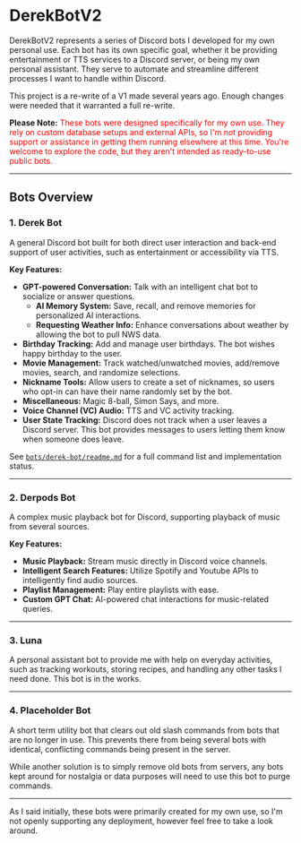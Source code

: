 # DerekBotV2

DerekBotV2 represents a series of Discord bots I developed for my own personal use. Each bot has its own specific goal, whether it be providing entertainment or TTS services to a Discord server, or being my own personal assistant. They serve to automate and streamline different processes I want to handle within Discord. 

This project is a re-write of a V1 made several years ago. Enough changes were needed that it warranted a full re-write.

**Please Note:** 
<span style="color: red;">These bots were designed specifically for my own use. They rely on custom database setups and external APIs, so I'm not providing support or assistance in getting them running elsewhere at this time. You're welcome to explore the code, but they aren't intended as ready-to-use public bots.</span>


---

## Bots Overview

### 1. **Derek Bot**
A general Discord bot built for both direct user interaction and back-end support of user activities, such as entertainment or accessibility via TTS.

**Key Features:**
- **GPT-powered Conversation:** Talk with an intelligent chat bot to socialize or answer questions.
    - **AI Memory System:** Save, recall, and remove memories for personalized AI interactions.
    - **Requesting Weather Info:** Enhance conversations about weather by allowing the bot to pull NWS data.
- **Birthday Tracking:** Add and manage user birthdays. The bot wishes happy birthday to the user.
- **Movie Management:** Track watched/unwatched movies, add/remove movies, search, and randomize selections.
- **Nickname Tools:** Allow users to create a set of nicknames, so users who opt-in can have their name randomly set by the bot.
- **Miscellaneous:** Magic 8-ball, Simon Says, and more.
- **Voice Channel (VC) Audio:** TTS and VC activity tracking.
- **User State Tracking:** Discord does not track when a user leaves a Discord server. This bot provides messages to users letting them know when someone does leave.

See [`bots/derek-bot/readme.md`](bots/derek-bot/readme.md) for a full command list and implementation status.

---

### 2. **Derpods Bot**
A complex music playback bot for Discord, supporting playback of music from several sources.

**Key Features:**
- **Music Playback:** Stream music directly in Discord voice channels.
- **Intelligent Search Features:** Utilize Spotify and Youtube APIs to intelligently find audio sources.
- **Playlist Management:** Play entire playlists with ease.
- **Custom GPT Chat:** AI-powered chat interactions for music-related queries. 

---

### 3. **Luna**
A personal assistant bot to provide me with help on everyday activities, such as tracking workouts, storing recipes, and handling any other tasks I need done. This bot is in the works.

---

### 4. **Placeholder Bot**
A short term utility bot that clears out old slash commands from bots that are no longer in use. This prevents there from being several bots with identical, conflicting commands being present in the server. 

While another solution is to simply remove old bots from servers, any bots kept around for nostalgia or data purposes will need to use this bot to purge commands.

---

As I said initially, these bots were primarily created for my own use, so I'm not openly supporting any deployment, however feel free to take a look around.


